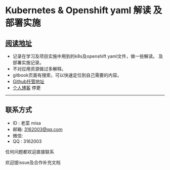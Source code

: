 # Kubernetes & Openshift yaml 解读 及部署实施

## [阅读地址](https://misa.gitbook.io/k8s-ocp-yaml/)

* 记录在学习及项目实施中用到的k8s及openshift yaml文件，做一些解读。 及部署实施记录。
* 不对应用资源做过多解释。
* gitbook页面有搜索，可以快速定位到自己需要的内容。
* [Github托管地址](https://github.com/cai11745/k8s-ocp-yaml)
* [个人博客](http://misa86.cn) 停更

---

## 联系方式

* ID  : 老菜 misa
* 邮箱: 3162003@qq.com
* 微信:
* QQ  : 3162003

任何问题都欢迎直接联系

欢迎提issue及合作补充文档